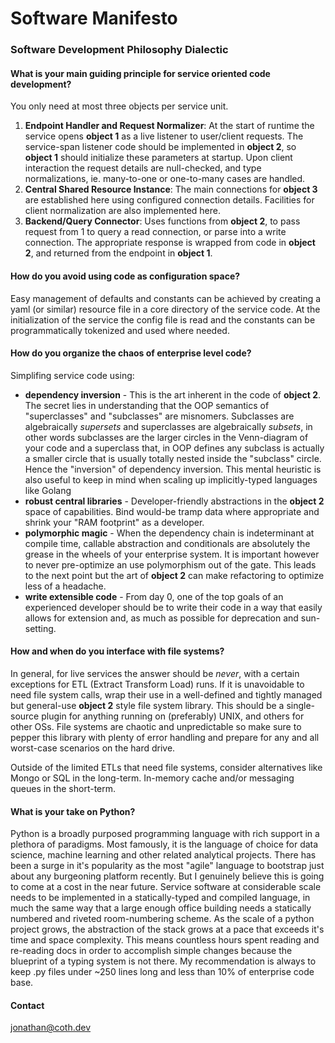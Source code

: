 # Software Manifesto

### Software Development Philosophy Dialectic

#### What is your main guiding principle for service oriented code development?

You only need at most three objects per service unit.
1. **Endpoint Handler and Request Normalizer**: At the start of runtime the service opens **object 1** as a live listener to user/client requests. The service-span listener code should be implemented in **object 2**, so **object 1** should initialize these parameters at startup. Upon client interaction the request details are null-checked, and type normalizations, ie. many-to-one or one-to-many cases are handled.
2. **Central Shared Resource Instance**: The main connections for **object 3** are established here using configured connection details. Facilities for client normalization are also implemented here.
3. **Backend/Query Connector**: Uses functions from **object 2**, to pass request from 1 to query a read connection, or parse into a write connection. The appropriate response is wrapped from code in **object 2**, and returned from the endpoint in **object 1**.

#### How do you avoid using code as configuration space?

Easy management of defaults and constants can be achieved by creating a yaml (or similar) resource file in a core directory of the service code. At the initialization of the service the config file is read and the constants can be programmatically tokenized and used where needed.

#### How do you organize the chaos of enterprise level code?

Simplifing service code using:
- **dependency inversion** - This is the art inherent in the code of **object 2**. The secret lies in understanding that the OOP semantics of "superclasses" and "subclasses" are misnomers. Subclasses are algebraically *supersets* and superclasses are algebraically *subsets*, in other words subclasses are the larger circles in the Venn-diagram of your code and a superclass that, in OOP defines any subclass is actually a smaller circle that is usually totally nested inside the "subclass" circle. Hence the "inversion" of dependency inversion. This mental heuristic is also useful to keep in mind when scaling up implicitly-typed languages like Golang
- **robust central libraries** - Developer-friendly abstractions in the **object 2** space of capabilities. Bind would-be tramp data where appropriate and shrink your "RAM footprint" as a developer.
- **polymorphic magic** - When the dependency chain is indeterminant at compile time, callable abstraction and conditionals are absolutely the grease in the wheels of your enterprise system. It is important however to never pre-optimize an use polymorphism out of the gate. This leads to the next point but the art of **object 2** can make refactoring to optimize less of a headache.
- **write extensible code** - From day 0, one of the top goals of an experienced developer should be to write their code in a way that easily allows for extension and, as much as possible for deprecation and sun-setting.

#### How and when do you interface with file systems?

In general, for live services the answer should be *never*, with a certain exceptions for ETL (Extract Transform Load) runs. If it is unavoidable to need file system calls, wrap their use in a well-defined and tightly managed but general-use **object 2** style file system library. This should be a single-source plugin for anything running on (preferably) UNIX, and others for other OSs. File systems are chaotic and unpredictable so make sure to pepper this library with plenty of error handling and prepare for any and all worst-case scenarios on the hard drive.

Outside of the limited ETLs that need file systems, consider alternatives like Mongo or SQL in the long-term. In-memory cache and/or messaging queues in the short-term.

#### What is your take on Python?

Python is a broadly purposed programming language with rich support in a plethora of paradigms. Most famously, it is the language of choice for data science, machine learning and other related analytical projects. There has been a surge in it's popularity as the most "agile" language to bootstrap just about any burgeoning platform recently. But I genuinely believe this is going to come at a cost in the near future. Service software at considerable scale needs to be implemented in a statically-typed and compiled language, in much the same way that a large enough office building needs a statically numbered and riveted room-numbering scheme. As the scale of a python project grows, the abstraction of the stack grows at a pace that exceeds it's time and space complexity. This means countless hours spent reading and re-reading docs in order to accomplish simple changes because the blueprint of a typing system is not there. My recommendation is always to keep .py files under ~250 lines long and less than 10% of enterprise code base.


#### Contact
jonathan@coth.dev
